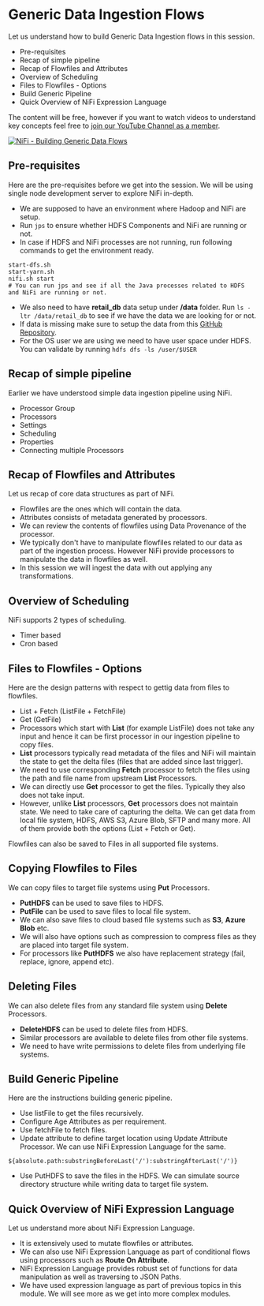 # Generic Data Ingestion Flows

Let us understand how to build Generic Data Ingestion flows in this session. 

* Pre-requisites
* Recap of simple pipeline
* Recap of Flowfiles and Attributes
* Overview of Scheduling
* Files to Flowfiles - Options
* Build Generic Pipeline
* Quick Overview of NiFi Expression Language

The content will be free, however if you want to watch videos to understand key concepts feel free to [join our YouTube Channel as a member](https://www.youtube.com/channel/UCakdSIPsJqiOLqylgoYmwQg/join).

[![NiFi - Building Generic Data Flows](http://img.youtube.com/vi/iZQI-i8PWY4/0.jpg)](http://www.youtube.com/watch?v=iZQI-i8PWY4 "NiFi - Building Generic Data Flows")

## Pre-requisites
Here are the pre-requisites before we get into the session. We will be using single node development server to explore NiFi in-depth.
* We are supposed to have an environment where Hadoop and NiFi are setup.
* Run `jps` to ensure whether HDFS Components and NiFi are running or not.
* In case if HDFS and NiFi processes are not running, run following commands to get the environment ready.
```
start-dfs.sh
start-yarn.sh
nifi.sh start
# You can run jps and see if all the Java processes related to HDFS and NiFi are running or not.
```
* We also need to have **retail_db** data setup under **/data** folder. Run `ls -ltr /data/retail_db` to see if we have the data we are looking for or not.
* If data is missing make sure to setup the data from this [GitHub Repository](https://github.com/dgadiraju/retail_db).
* For the OS user we are using we need to have user space under HDFS. You can validate by running `hdfs dfs -ls /user/$USER`

## Recap of simple pipeline
Earlier we have understood simple data ingestion pipeline using NiFi.
* Processor Group
* Processors
* Settings
* Scheduling
* Properties
* Connecting multiple Processors

## Recap of Flowfiles and Attributes
Let us recap of core data structures as part of NiFi.
* Flowfiles are the ones which will contain the data.
* Attributes consists of metadata generated by processors.
* We can review the contents of flowfiles using Data Provenance of the processor.
* We typically don't have to manipulate flowfiles related to our data as part of the ingestion process. However NiFi provide processors to manipulate the data in flowfiles as well.
* In this session we will ingest the data with out applying any transformations.

## Overview of Scheduling
NiFi supports 2 types of scheduling.
* Timer based
* Cron based

## Files to Flowfiles - Options
Here are the design patterns with respect to gettig data from files to flowfiles.
* List + Fetch (ListFile + FetchFile)
* Get (GetFile)
* Processors which start with **List** (for example ListFile) does not take any input and hence it can be first processor in our ingestion pipeline to copy files.
* **List** processors typically read metadata of the files and NiFi will maintain the state to get the delta files (files that are added since last trigger).
* We need to use corresponding **Fetch** processor to fetch the files using the path and file name from upstream **List** Processors.
* We can directly use **Get** processor to get the files. Typically they also does not take input.
* However, unlike **List** processors, **Get** processors does not maintain state. We need to take care of capturing the delta.
We can get data from local file system, HDFS, AWS S3, Azure Blob, SFTP and many more. All of them provide both the options (List + Fetch or Get).

Flowfiles can also be saved to Files in all supported file systems.

## Copying Flowfiles to Files
We can copy files to target file systems using **Put** Processors.
* **PutHDFS** can be used to save files to HDFS.
* **PutFile** can be used to save files to local file system.
* We can also save files to cloud based file systems such as **S3**, **Azure Blob** etc.
* We will also have options such as compression to compress files as they are placed into target file system.
* For processors like **PutHDFS** we also have replacement strategy (fail, replace, ignore, append etc).

## Deleting Files
We can also delete files from any standard file system using **Delete** Processors.
* **DeleteHDFS** can be used to delete files from HDFS.
* Similar processors are available to delete files from other file systems.
* We need to have write permissions to delete files from underlying file systems.

## Build Generic Pipeline

Here are the instructions building generic pipeline.
* Use listFile to get the files recursively.
* Configure Age Attributes as per requirement.
* Use fetchFile to fetch files.
* Update attribute to define target location using Update Attribute Processor. We can use NiFi Expression Language for the same.
```
${absolute.path:substringBeforeLast('/'):substringAfterLast('/')}
```
* Use PutHDFS to save the files in the HDFS. We can simulate source directory structure while writing data to target file system.

## Quick Overview of NiFi Expression Language

Let us understand more about NiFi Expression Language.
* It is extensively used to mutate flowfiles or attributes.
* We can also use NiFi Expression Language as part of conditional flows using processors such as **Route On Attribute**.
* NiFi Expression Language provides robust set of functions for data manipulation as well as traversing to JSON Paths.
* We have used expression language as part of previous topics in this module. We will see more as we get into more complex modules.
